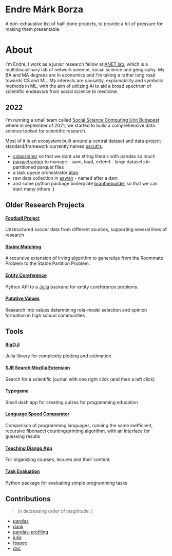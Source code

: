 # Endre Márk Borza

A non-exhaustive list of half-done projects, to provide a bit of pressure for making them presentable.

# About

I'm Endre, I work as a junior research fellow at [ANET lab](https://anet.krtk.mta.hu/), which is a multidisciplinary lab of network science, social science and geography. My BA and MA degrees are in economics and I'm taking a rather long road towards CS and ML.
My interests are causality, explainability and symbolic methods in ML, with the aim of utilizing AI to aid a broad spectrum of scientific endeavors from social science to medicine. 

## 2022

I'm running a small team called [Social Science Computing Unit Budapest](https://sscu-budapest.github.io/) where in september of 2021, we started to build a comprehensive data science toolset for scientific research.

Most of it is an ecosystem built around a central dataset and data-project standard/framework currently named [sscutils](https://github.com/sscu-budapest/sscutils).

- [colassigner](https://github.com/endremborza/colassigner) so that we dont use string literals with pandas so much
- [parquetranger](https://github.com/endremborza/parquetranger) to manage - save, load, extend - large datasets in partitioned parquet files
- a task queue orchestrator [atqo](https://github.com/endremborza/atqo)
- raw data collection in [aswan](https://github.com/endremborza/aswan) - named after a dam
- and some python package boilerplate [branthebuilder](https://github.com/endremborza/branthebuilder) so that we can start many others :)


## Older Research Projects

#### [Football Project](/football-data-research/)
Unstructured soccer data from different sources, supporting several lines of research

#### [Stable Matching](https://github.com/endremborza/stable-partitions-problem)
A recursive extension of Irving algorithm to generalize from the Roommate Problem to the Stable Partition Problem.

#### [Entity Coreference](https://github.com/endremborza/encoref)
Python API to a [Julia](https://github.com/endremborza/Encoref.jl) backend for entity coreference problems.

#### [Putative Values](https://inftars.infonia.hu/article.php?doi=inftars.XVI.2016.2.6)
Research into values determining role-model selection and opinion formation in high school communities

## Tools
#### [BigO.jl](https://github.com/endremborza/BigO.jl)
Julia library for complexity plotting and estimation

#### [SJR Search Mozilla Extension](https://github.com/endremborza/scimagojr-search-engine)
Search for a scientific journal with one right click (and then a left click)

#### [Typegame](https://github.com/endremborza/typegame)
Small dash app for creating quizes for programming education

#### [Language Speed Comparator](https://github.com/endremborza/fibonacci_language_comparison)
Comparison of programming languages, running the same inefficient, recursive fibonacci counting/printing algorithm, with an interface for guessing results

#### [Teaching Django App](https://github.com/endremborza/teach)
For organizing courses, lecures and their content.

#### [Task Evaluation](https://jkg-evaluators.readthedocs.io/en/latest/index.html)
Python package for evaluating simple programming tasks


## Contributions

> in decreasing order of magnitude :)

- [pandas](https://github.com/pandas-dev/pandas/commits?author=endremborza)
- [dask](https://github.com/dask/dask/commits?author=endremborza)
- [pandas-profiling](https://github.com/pandas-profiling/pandas-profiling/commits?author=endremborza)
- [julia](https://github.com/JuliaLang/julia/commits?author=endremborza)
- [fsspec](https://github.com/fsspec/filesystem_spec/commits?author=endremborza)
- [dvc](https://github.com/iterative/dvc/commits?author=endremborza)
